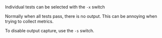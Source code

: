 Individual tests can be selected with the `-x` switch

Normally when all tests pass, there is no output.
This can be annoying when trying to collect metrics.

To disable output capture, use the `-s` switch.
